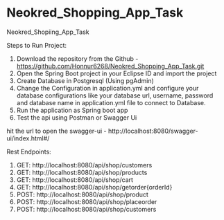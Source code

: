 # Neokred_Shopping_App_Task
Neokred_Shopiing_App_Task

Steps to Run Project:

1. Download the repository from the Github - https://github.com/Honnur6268/Neokred_Shopping_App_Task.git
2. Open the Spring Boot project in your Eclipse ID and import the project
3. Create Database in Postgresql (Using pgAdmin)
4. Change the Configuration in application.yml and configure your database configurations like your database url, username, password and database name in application.yml file to connect to Database.
5. Run the application as Spring boot app
6. Test the api using Postman or Swagger Ui

hit the url to open the swagger-ui - http://localhost:8080/swagger-ui/index.html#/

Rest Endpoints:

   1. GET: http://localhost:8080/api/shop/customers
   2. GET: http://localhost:8080/api/shop/products
   3. GET: http://localhost:8080/api/shop/cart
   4. GET: http://localhost:8080/api/shop/getorder{orderId}
   5. POST: http://localhost:8080/api/shop/product
   6. POST: http://localhost:8080/api/shop/placeorder
   7. POST: http://localhost:8080/api/shop/customers

      
   
